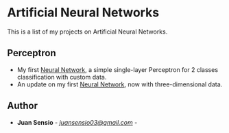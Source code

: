 # Artificial Neural Networks
This is a list of my projects on Artificial Neural Networks.

## Perceptron

- My first [Neural Network](https://github.com/JuanSensio/AIprojects/blob/master/ANN/perceptron/per2d.ipynb), a simple single-layer 
Perceptron for 2 classes classification with custom data.
- An update on my first [Neural Network](https://github.com/JuanSensio/AIprojects/blob/master/ANN/perceptron/per3d.ipynb), now with three-dimensional data.

## Author

* **Juan Sensio** - *juansensio03@gmail.com* -
